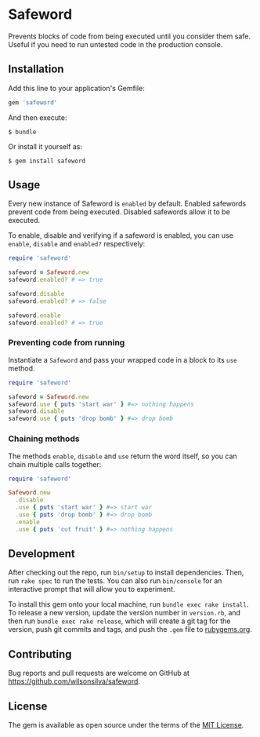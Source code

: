 # Safeword

Prevents blocks of code from being executed until you consider them safe. Useful if you need to run untested code
in the production console.

## Installation

Add this line to your application's Gemfile:

```ruby
gem 'safeword'
```

And then execute:

    $ bundle

Or install it yourself as:

    $ gem install safeword

## Usage

Every new instance of Safeword is `enabled` by default. Enabled safewords prevent code from being executed.
Disabled safewords allow it to be executed.

To enable, disable and verifying if a safeword is enabled, you can use `enable`, `disable`
and `enabled?` respectively:

```ruby
require 'safeword'

safeword = Safeword.new
safeword.enabled? # => true

safeword.disable
safeword.enabled? # => false

safeword.enable
safeword.enabled? # => true
```

### Preventing code from running

Instantiate a `Safeword` and pass your wrapped code in a block to its `use` method.

```ruby
require 'safeword'

safeword = Safeword.new
safeword.use { puts 'start war' } #=> nothing happens
safeword.disable
safeword.use { puts 'drop bomb' } #=> drop bomb
```

### Chaining methods

The methods `enable`, `disable` and `use` return the word itself, so you can chain multiple calls together:

```ruby
require 'safeword'

Safeword.new
  .disable
  .use { puts 'start war' } #=> start war
  .use { puts 'drop bomb' } #=> drop bomb
  .enable
  .use { puts 'cut fruit' } #=> nothing happens
```

## Development

After checking out the repo, run `bin/setup` to install dependencies. Then, run `rake spec` to run the tests.
You can also run `bin/console` for an interactive prompt that will allow you to experiment.

To install this gem onto your local machine, run `bundle exec rake install`. To release a new version, update the
version number in `version.rb`, and then run `bundle exec rake release`, which will create a git tag for the version,
push git commits and tags, and push the `.gem` file to [rubygems.org](https://rubygems.org).

## Contributing

Bug reports and pull requests are welcome on GitHub at https://github.com/wilsonsilva/safeword.

## License

The gem is available as open source under the terms of the [MIT License](http://opensource.org/licenses/MIT).
